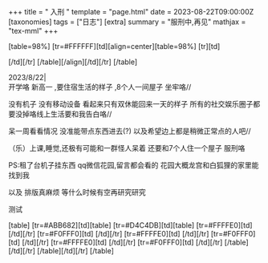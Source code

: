 +++
title = " 入刑 "
template = "page.html"
date = 2023-08-22T09:00:00Z
[taxonomies]
tags = ["日志"]
[extra]
summary = "服刑中,再见"
mathjax = "tex-mml"
+++

<!-- more -->
[table=98%]
[tr=#FFFFFF][td][align=center][table=98%]
[tr][td] 

[/td][/tr]
[/table][/align][/td][/tr]
[/table]


2023/8/22|    
 开学咯      新高一 ,要住宿生活的样子 ,8个人一间屋子  坐牢咯//

没有机子   没有移动设备   看起来只有双休能回来一天的样子
所有的社交娱乐圈子都要没掉咯线上生活要和我告白咯//

呆一周看看情况 没准能带点东西进去(?)
以及希望边上都是稍微正常点的人吧//

（乐）上课,睡觉,还极有可能和一群怪人呆着      还要和7个人住一个屋子         服刑咯

PS:租了台机子挂东西 qq微信花园,留言都会看的  花园大概龙宫和白狐狸的家里能找到我


以及   排版真麻烦     等什么时候有空再研究研究


测试

[table]
[tr=#ABB682][td][table]
[tr=#D4C4DB][td][table]
[tr=#FFFFE0][td]
[/td][/tr]
[tr=#F0FFF0][td]
[/td][/tr]
[tr=#FFFFE0][td]
[/td][/tr]
[tr=#F0FFF0][td]
[/td][/tr]
[tr=#FFFFE0][td]
[/td][/tr]
[tr=#F0FFF0][td]
[/td][/tr]
[/table][/td][/tr]
[/table][/td][/tr]
[/table]
